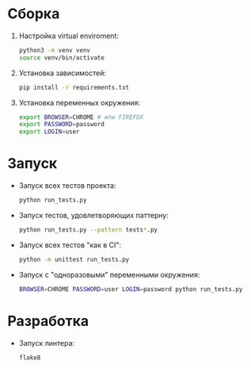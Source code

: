 # Сборка
1. Настройка virtual enviroment:
    ```bash
    python3 -m venv venv
    source venv/bin/activate
    ```
    
2. Установка зависимостей:
    ```bash
   pip install -r requirements.txt
   ```

3. Установка переменных окружения:

    ```bash
    export BROWSER=CHROME # или FIREFOX 
    export PASSWORD=password
    export LOGIN=user
    ```

    

# Запуск

* Запуск всех тестов проекта:

    ```bash
    python run_tests.py
    ```

* Запуск тестов, удовлетворяющих паттерну:
    ```bash
    python run_tests.py --pattern tests*.py
    ```

* Запуск всех тестов "как в CI":

  ```bash
  python -m unittest run_tests.py
  ```

* Запуск с "одноразовыми" переменными окружения:

  ```bash
  BROWSER=CHROME PASSWORD=user LOGIN=password python run_tests.py
  ```

  

# Разработка

* Запуск линтера:

  ```bash
  flake8
  ```

  

